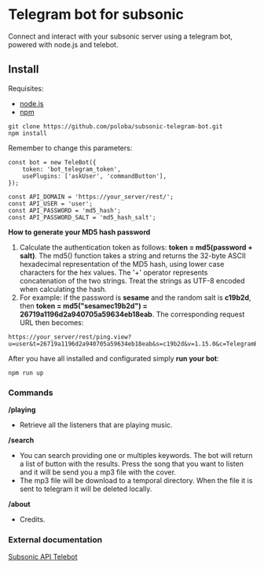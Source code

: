 # Telegram bot for subsonic

Connect and interact with your subsonic server using a telegram bot, powered with node.js and telebot.


## Install
Requisites:
- [node.js](https://nodejs.org/en/download/)
- [npm](https://www.npmjs.com/get-npm)

```
git clone https://github.com/poloba/subsonic-telegram-bot.git
npm install
```

Remember to change this parameters:
```
const bot = new TeleBot({
    token: 'bot_telegram_token',
    usePlugins: ['askUser', 'commandButton'],
});

const API_DOMAIN = 'https://your_server/rest/';
const API_USER = 'user';
const API_PASSWORD = 'md5_hash';
const API_PASSWORD_SALT = 'md5_hash_salt';
```

**How to generate your MD5 hash password**
1. Calculate the authentication token as follows: **token = md5(password + salt)**. The md5() function takes a string and returns the 32-byte ASCII hexadecimal representation of the MD5 hash, using lower case characters for the hex values. The '+' operator represents concatenation of the two strings. Treat the strings as UTF-8 encoded when calculating the hash.
2. For example: if the password is **sesame** and the random salt is **c19b2d**, then **token = md5("sesamec19b2d") = 26719a1196d2a940705a59634eb18eab**. The corresponding request URL then becomes:
```
https://your_server/rest/ping.view?u=user&t=26719a1196d2a940705a59634eb18eab&s=c19b2d&v=1.15.0&c=TelegramBot
```

After you have all installed and configurated simply **run your bot**:
```
npm run up
```

### Commands

**/playing**

- Retrieve all the listeners that are playing music.

**/search**

- You can search providing one or multiples keywords. The bot will return a list of button with the results.
Press the song that you want to listen and it will be send you a mp3 file with the cover.
- The mp3 file will be download to a temporal directory. When the file it is sent to telegram it will be deleted locally. 

**/about**

- Credits.


### External documentation

[Subsonic API ](http://www.subsonic.org/pages/api.jsp)
[Telebot](https://github.com/mullwar/telebot)
